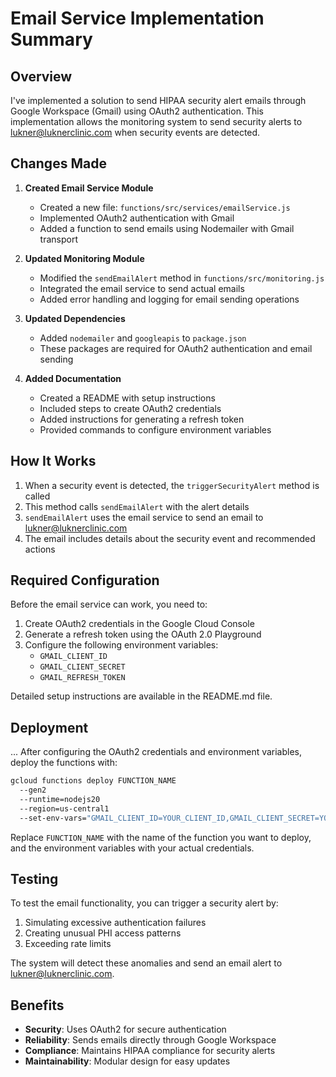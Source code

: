 # Email Service Implementation Summary

## Overview

I've implemented a solution to send HIPAA security alert emails through Google Workspace (Gmail) using OAuth2 authentication. This implementation allows the monitoring system to send security alerts to lukner@luknerclinic.com when security events are detected.

## Changes Made

1. **Created Email Service Module**
   - Created a new file: `functions/src/services/emailService.js`
   - Implemented OAuth2 authentication with Gmail
   - Added a function to send emails using Nodemailer with Gmail transport

2. **Updated Monitoring Module**
   - Modified the `sendEmailAlert` method in `functions/src/monitoring.js`
   - Integrated the email service to send actual emails
   - Added error handling and logging for email sending operations

3. **Updated Dependencies**
   - Added `nodemailer` and `googleapis` to `package.json`
   - These packages are required for OAuth2 authentication and email sending

4. **Added Documentation**
   - Created a README with setup instructions
   - Included steps to create OAuth2 credentials
   - Added instructions for generating a refresh token
   - Provided commands to configure environment variables

## How It Works

1. When a security event is detected, the `triggerSecurityAlert` method is called
2. This method calls `sendEmailAlert` with the alert details
3. `sendEmailAlert` uses the email service to send an email to lukner@luknerclinic.com
4. The email includes details about the security event and recommended actions

## Required Configuration

Before the email service can work, you need to:

1. Create OAuth2 credentials in the Google Cloud Console
2. Generate a refresh token using the OAuth 2.0 Playground
3. Configure the following environment variables:
   - `GMAIL_CLIENT_ID`
   - `GMAIL_CLIENT_SECRET`
   - `GMAIL_REFRESH_TOKEN`

Detailed setup instructions are available in the README.md file.
## Deployment
...
After configuring the OAuth2 credentials and environment variables, deploy the functions with:

```bash
gcloud functions deploy FUNCTION_NAME
  --gen2
  --runtime=nodejs20
  --region=us-central1
  --set-env-vars="GMAIL_CLIENT_ID=YOUR_CLIENT_ID,GMAIL_CLIENT_SECRET=YOUR_CLIENT_SECRET,GMAIL_REFRESH_TOKEN=YOUR_REFRESH_TOKEN"
```

Replace `FUNCTION_NAME` with the name of the function you want to deploy, and the environment variables with your actual credentials.

## Testing

To test the email functionality, you can trigger a security alert by:

1. Simulating excessive authentication failures
2. Creating unusual PHI access patterns
3. Exceeding rate limits

The system will detect these anomalies and send an email alert to lukner@luknerclinic.com.

## Benefits

- **Security**: Uses OAuth2 for secure authentication
- **Reliability**: Sends emails directly through Google Workspace
- **Compliance**: Maintains HIPAA compliance for security alerts
- **Maintainability**: Modular design for easy updates